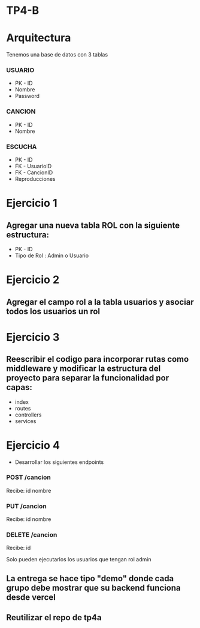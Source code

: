 # TP4-B
# Arquitectura

Tenemos una base de datos con 3 tablas

### USUARIO
* PK - ID
* Nombre
* Password

### CANCION
* PK - ID
* Nombre


### ESCUCHA
* PK - ID
* FK - UsuarioID
* FK - CancionID
* Reproducciones


# Ejercicio 1

## Agregar una nueva tabla ROL con la siguiente estructura:
* PK - ID
* Tipo de Rol : Admin o Usuario



# Ejercicio 2

## Agregar el campo rol a la tabla usuarios y asociar todos los usuarios un rol


# Ejercicio 3

##   Reescribir el codigo para incorporar rutas como middleware y modificar la estructura del proyecto para separar la funcionalidad por capas:
* index
* routes
* controllers
* services


# Ejercicio 4
* Desarrollar los siguientes endpoints

### POST /cancion
Recibe:
id
nombre

### PUT /cancion
Recibe:
id
nombre

### DELETE /cancion
Recibe:
id

Solo pueden ejecutarlos los usuarios que tengan rol admin


## La entrega se hace tipo "demo" donde cada grupo debe mostrar que su backend funciona desde vercel
## Reutilizar el repo de tp4a 
